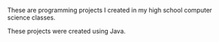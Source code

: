 These are programming projects I created in my high school computer science classes. 

These projects were created using Java.
